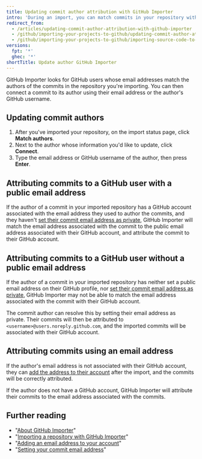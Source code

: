 ```yaml
---
title: Updating commit author attribution with GitHub Importer
intro: 'During an import, you can match commits in your repository with the GitHub account of the commit author.'
redirect_from:
  - /articles/updating-commit-author-attribution-with-github-importer
  - /github/importing-your-projects-to-github/updating-commit-author-attribution-with-github-importer
  - /github/importing-your-projects-to-github/importing-source-code-to-github/updating-commit-author-attribution-with-github-importer
versions:
  fpt: '*'
  ghec: '*'
shortTitle: Update author GitHub Importer
---
```

GitHub Importer looks for GitHub users whose email addresses match the authors of the commits in the repository you're importing. You can then connect a commit to its author using their email address or the author's GitHub username.

## Updating commit authors

1. After you've imported your repository, on the import status page, click **Match authors**.
2. Next to the author whose information you'd like to update, click **Connect**.
3. Type the email address or GitHub username of the author, then press **Enter**.

## Attributing commits to a GitHub user with a public email address

If the author of a commit in your imported repository has a GitHub account associated with the email address they used to author the commits, and they haven't [set their commit email address as private](/account-and-profile/setting-up-and-managing-your-personal-account-on-github/managing-email-preferences/setting-your-commit-email-address), GitHub Importer will match the email address associated with the commit to the public email address associated with their GitHub account, and attribute the commit to their GitHub account.

## Attributing commits to a GitHub user without a public email address

If the author of a commit in your imported repository has neither set a public email address on their GitHub profile, nor [set their commit email address as private](/account-and-profile/setting-up-and-managing-your-personal-account-on-github/managing-email-preferences/setting-your-commit-email-address), GitHub Importer may not be able to match the email address associated with the commit with their GitHub account.

The commit author can resolve this by setting their email address as private. Their commits will then be attributed to `<username>@users.noreply.github.com`, and the imported commits will be associated with their GitHub account.

## Attributing commits using an email address

If the author's email address is not associated with their GitHub account, they can [add the address to their account](/account-and-profile/setting-up-and-managing-your-personal-account-on-github/managing-email-preferences/adding-an-email-address-to-your-github-account) after the import, and the commits will be correctly attributed.

If the author does not have a GitHub account, GitHub Importer will attribute their commits to the email address associated with the commits.

## Further reading

- "[About GitHub Importer](/get-started/importing-your-projects-to-github/importing-source-code-to-github/about-github-importer)"
- "[Importing a repository with GitHub Importer](/get-started/importing-your-projects-to-github/importing-source-code-to-github/importing-a-repository-with-github-importer)"
- "[Adding an email address to your account](/account-and-profile/setting-up-and-managing-your-personal-account-on-github/managing-email-preferences/adding-an-email-address-to-your-github-account)"
- "[Setting your commit email address](/account-and-profile/setting-up-and-managing-your-personal-account-on-github/managing-email-preferences/setting-your-commit-email-address)"
